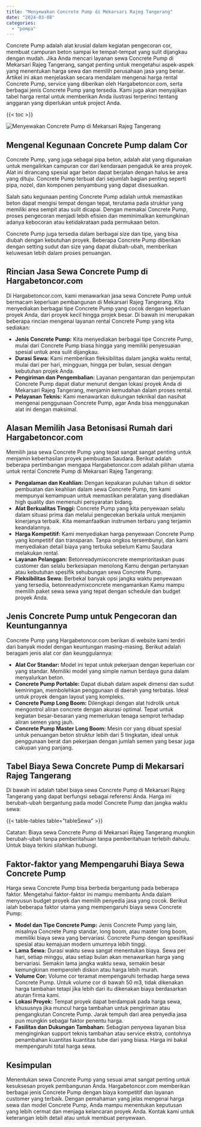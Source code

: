 ```yaml
---
title: "Menyewakan Concrete Pump di Mekarsari Rajeg Tangerang"
date: "2024-03-08"
categories: 
  - "pompa"
---
```




Concrete Pump adalah alat krusial dalam kegiatan pengecoran cor, membuat campuran beton sampai ke tempat-tempat yang sulit dijangkau dengan mudah. Jika Anda mencari layanan sewa Concrete Pump di Mekarsari Rajeg Tangerang, sangat penting untuk mengetahui aspek-aspek yang menentukan harga sewa dan memilih perusahaan jasa yang benar. Artikel ini akan menjelaskan secara mendalam mengenai harga rental Concrete Pump, service yang diberikan oleh Hargabetoncor.com, serta berbagai jenis Concrete Pump yang tersedia. Kami juga akan menyajikan tabel harga rental untuk memberikan Anda ilustrasi terperinci tentang anggaran yang diperlukan untuk project Anda.

{{< toc >}}

![Menyewakan Concrete Pump di Mekarsari Rajeg Tangerang](https://hargareadymixid.github.io/pompa/concrete-pump%20(13).png)

## Mengenal Kegunaan Concrete Pump dalam Cor

Concrete Pump, yang juga sebagai pipa beton, adalah alat yang digunakan untuk mengalirkan campuran cor dari kendaraan pengaduk ke area proyek. Alat ini dirancang spesial agar beton dapat berjalan dengan halus ke area yang dituju. Concrete Pump terbuat dari sejumlah bagian penting seperti pipa, nozel, dan komponen penyambung yang dapat disesuaikan.

Salah satu kegunaan penting Concrete Pump adalah untuk memastikan beton dapat mengisi tempat dengan tepat, terutama pada struktur yang memiliki area sempit atau sulit dicapai. Dengan memakai Concrete Pump, proses pengecoran menjadi lebih efisien dan meminimalkan kemungkinan adanya kebocoran atau ketidakrataan pada permukaan beton.

Concrete Pump juga tersedia dalam berbagai size dan tipe, yang bisa diubah dengan kebutuhan proyek. Beberapa Concrete Pump diberikan dengan setting sudut dan size yang dapat diubah-ubah, memberikan keluwesan lebih dalam proses penuangan.

## Rincian Jasa Sewa Concrete Pump di Hargabetoncor.com

Di Hargabetoncor.com, kami menawarkan jasa sewa Concrete Pump untuk bermacam keperluan pembangunan di Mekarsari Rajeg Tangerang. Kita menyediakan berbagai tipe Concrete Pump yang cocok dengan keperluan proyek Anda, dari proyek kecil hingga projek besar. Di bawah ini merupakan beberapa rincian mengenai layanan rental Concrete Pump yang kita sediakan:

- **Jenis Concrete Pump:** Kita menyediakan berbagai tipe Concrete Pump, mulai dari Concrete Pump biasa hingga yang memiliki penyesuaian spesial untuk area sulit dijangkau.
- **Durasi Sewa:** Kami memberikan fleksibilitas dalam jangka waktu rental, mulai dari per hari, mingguan, hingga per bulan, sesuai dengan kebutuhan projek Anda.
- **Pengiriman dan Pengembalian:** Layanan pengantaran dan penjemputan Concrete Pump dapat diatur menurut dengan lokasi proyek Anda di Mekarsari Rajeg Tangerang, menjamin kemudahan dalam proses rental.
- **Pelayanan Teknis:** Kami menawarkan dukungan teknikal dan nasihat mengenai penggunaan Concrete Pump, agar Anda bisa menggunakan alat ini dengan maksimal.

## Alasan Memilih Jasa Betonisasi Rumah dari Hargabetoncor.com

Memilih jasa sewa Concrete Pump yang tepat sangat sangat penting untuk menjamin keberhasilan proyek pembuatan Saudara. Berikut adalah beberapa pertimbangan mengapa Hargabetoncor.com adalah pilihan utama untuk rental Concrete Pump di Mekarsari Rajeg Tangerang:

- **Pengalaman dan Keahlian:** Dengan kepakaran puluhan tahun di sektor pembuatan dan keahlian dalam sewa Concrete Pump, tim kami mempunyai kemampuan untuk memastikan peralatan yang disediakan high quality dan memenuhi persyaratan bidang.
- **Alat Berkualitas Tinggi:** Concrete Pump yang kita penyewaan selalu dalam situasi prima dan melalui pengecekan berkala untuk menjamin kinerjanya terbaik. Kita memanfaatkan instrumen terbaru yang terjamin keandalannya.
- **Harga Kompetitif:** Kami menyediakan harga penyewaan Concrete Pump yang kompetitif dan transparan. Tanpa ongkos tersembunyi, dan kami menyediakan detail biaya yang terbuka sebelum Kamu Saudara melakukan rental.
- **Layanan Pelanggan:** Betonreadymixconcrete memprioritaskan puas customer dan selalu berkesiapan menolong Kamu dengan pertanyaan atau kebutuhan spesifik sehubungan sewa Concrete Pump.
- **Fleksibilitas Sewa:** Berbekal banyak opsi jangka waktu penyewaan yang tersedia, betonreadymixconcrete mengamankan Kamu mampu memilih paket sewa sewa yang tepat dengan schedule dan budget proyek Anda.

## Jenis Concrete Pump untuk Pengecoran dan Keuntungannya

Concrete Pump yang Hargabetoncor.com berikan di website kami terdiri dari banyak model dengan keuntungan masing-masing. Berikut adalah beragam jenis alat cor dan keunggulannya:

- **Alat Cor Standar:** Model ini tepat untuk pekerjaan dengan keperluan cor yang standar. Memiliki model yang simple namun berdaya guna dalam menyalurkan beton.
- **Concrete Pump Portable:** Dapat diubah dalam aspek dimensi dan sudut kemiringan, membolehkan penggunaan di daerah yang terbatas. Ideal untuk proyek dengan layout yang kompleks.
- **Concrete Pump Long Boom:** Dilengkapi dengan alat hidrolik untuk mengontrol aliran concrete dengan akurasi optimal. Tepat untuk kegiatan besar-besaran yang memerlukan tenaga semprot terhadap aliran semen yang jauh.
- **Concrete Pump Master Long Boom:** Mesin cor yang dibuat spesial untuk penuangan beton struktur lebih dari 5 tingkatan, ideal untuk penggunaan berat dan pekerjaan dengan jumlah semen yang besar juga cakupan yang panjang.

## Tabel Biaya Sewa Concrete Pump di Mekarsari Rajeg Tangerang

Di bawah ini adalah tabel biaya sewa Concrete Pump di Mekarsari Rajeg Tangerang yang dapat berfungsi sebagai referensi Anda. Harga ini berubah-ubah bergantung pada model Concrete Pump dan jangka waktu sewa:

{{< table-tables table="tableSewa" >}}

Catatan: Biaya sewa Concrete Pump di Mekarsari Rajeg Tangerang mungkin berubah-ubah tanpa pemberitahuan tanpa pemberitahuan terlebih dahulu. Untuk biaya terkini silahkan hubungi.

## Faktor-faktor yang Mempengaruhi Biaya Sewa Concrete Pump

Harga sewa Concrete Pump bisa berbeda bergantung pada beberapa faktor. Mengetahui faktor-faktor ini mampu membantu Anda dalam menyusun budget proyek dan memilih penyedia jasa yang cocok. Berikut ialah beberapa faktor utama yang mempengaruhi biaya sewa Concrete Pump:

- **Model dan Tipe Concrete Pump:** Jenis Concrete Pump yang lain, misalnya Concrete Pump standar, long boom, atau master long boom, memiliki biaya sewa yang bervariasi. Concrete Pump dengan spesifikasi spesial atau kemajuan modern umumnya lebih tinggi.
- **Lama Sewa:** Durasi waktu sewa sangat menentukan biaya. Sewa per hari, setiap minggu, atau setiap bulan akan menawarkan harga yang bervariasi. Semakin lama jangka waktu sewa, semakin besar kemungkinan memperoleh diskon atau harga lebih murah.
- **Volume Cor:** Volume cor teramat mempengaruhi terhadap harga sewa Concrete Pump. Untuk volume cor di bawah 50 m3, tidak dikenakan harga tambahan tetapi jika lebih dari itu dikenakan biaya berdasarkan aturan firma kami.
- **Lokasi Proyek:** Tempat proyek dapat berdampak pada harga sewa, khususnya jika muncul harga tambahan untuk pengiriman atau pengangkutan Concrete Pump. Jarak tempuh dari area penyedia jasa pun mungkin sebagai faktor penentu harga.
- **Fasilitas dan Dukungan Tambahan:** Sebagian penyewa layanan bisa menginginkan support teknis tambahan atau service ekstra, contohnya penambahan kuantitas kuantitas tube dari yang biasa. Harga ini bakal mempengaruhi total harga sewa.

## Kesimpulan

Menentukan sewa Concrete Pump yang sesuai amat sangat penting untuk kesuksesan proyek pembangunan Anda. Hargabetoncor.com memberikan berbagai jenis Concrete Pump dengan biaya kompetitif dan layanan customer yang terbaik. Dengan pemahaman yang jelas mengenai harga sewa dan model Concrete Pump, Anda mampu menentukan keputusan yang lebih cermat dan menjaga kelancaran proyek Anda. Kontak kami untuk keterangan lebih detail atau untuk membuat penyewaan.
